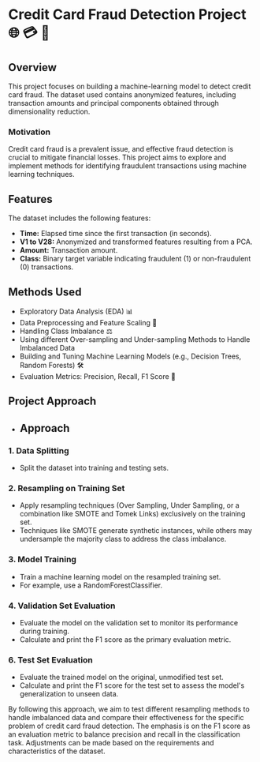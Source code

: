 # Credit Card Fraud Detection Project 🌐 💳 🚫

## Overview

This project focuses on building a machine-learning model to detect credit card fraud. The dataset used contains anonymized features, including transaction amounts and principal components obtained through dimensionality reduction.

### Motivation

Credit card fraud is a prevalent issue, and effective fraud detection is crucial to mitigate financial losses. This project aims to explore and implement methods for identifying fraudulent transactions using machine learning techniques.

## Features

The dataset includes the following features:

- **Time:** Elapsed time since the first transaction (in seconds).
- **V1 to V28:** Anonymized and transformed features resulting from a PCA.
- **Amount:** Transaction amount.
- **Class:** Binary target variable indicating fraudulent (1) or non-fraudulent (0) transactions.

## Methods Used

- Exploratory Data Analysis (EDA) 📊
- Data Preprocessing and Feature Scaling 🔄
- Handling Class Imbalance ⚖️
- Using different Over-sampling and Under-sampling Methods to Handle Imbalanced Data 
- Building and Tuning Machine Learning Models (e.g., Decision Trees, Random Forests) 🛠️
- Evaluation Metrics: Precision, Recall, F1 Score 📏

## Project Approach 

 - ## Approach

### 1. Data Splitting
- Split the dataset into training and testing sets.

### 2. Resampling on Training Set
- Apply resampling techniques (Over Sampling, Under Sampling, or a combination like SMOTE and Tomek Links) exclusively on the training set.
- Techniques like SMOTE generate synthetic instances, while others may undersample the majority class to address the class imbalance.

### 3. Model Training
- Train a machine learning model on the resampled training set.
- For example, use a RandomForestClassifier.

### 4. Validation Set Evaluation
- Evaluate the model on the validation set to monitor its performance during training.
- Calculate and print the F1 score as the primary evaluation metric.

### 6. Test Set Evaluation
- Evaluate the trained model on the original, unmodified test set.
- Calculate and print the F1 score for the test set to assess the model's generalization to unseen data.

By following this approach, we aim to test different resampling methods to handle imbalanced data and compare their effectiveness for the specific problem of credit card fraud detection. The emphasis is on the F1 score as an evaluation metric to balance precision and recall in the classification task. Adjustments can be made based on the requirements and characteristics of the dataset.

